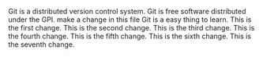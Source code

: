 Git is a distributed version control system.
Git is free software distributed under the GPI. 
make a change  in this file
Git is a easy thing to learn.
This is the first change.
This is the second change.
This is the third change.
This is the fourth change.
This is the fifth change.
This is the sixth change.
This is the seventh change.